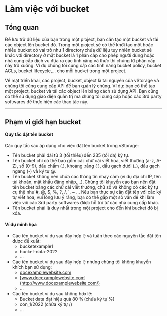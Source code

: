 # Làm việc với bucket

## Tổng quan

Để lưu trữ dữ liệu của bạn trong một project, bạn cần tạo một bucket và tải các object lên bucket đó. Trong một project sẽ có thể khởi tạo một hoặc nhiều bucket có vai trò như 1 directory chứa dữ liệu tuy nhiên bucket sẽ khác với directory ở mặt bucket là 1 phân cấp cho phép người dùng hoặc nhà cung cấp dịch vụ đưa ra các tính năng và thực thi chúng từ phân cấp này trở xuống. Ví dụ chúng tôi cung cấp các tính năng bucket policy, bucket ACLs, bucket lifecycle,... cho mỗi bucket trong một project.

Về mặt triển khai, các project, bucket, object là tài nguyên của vStorage và chúng tôi cũng cung cấp API để bạn quản lý chúng. Ví dụ: bạn có thể tạo một project, bucket và tải các object lên bằng cách sử dụng API. Bạn cũng có thể sử dụng giao diện quản trị mà chúng tôi cung cấp hoặc các 3rd party softwares để thực hiện các thao tác này.

***

## Phạm vi giới hạn bucket

#### Quy tắc đặt tên bucket <a href="#phamvigioihanbucket-quytacdattenbucket" id="phamvigioihanbucket-quytacdattenbucket"></a>

Các quy tắc sau áp dụng cho việc đặt tên bucket trong vStorage:

* Tên bucket phải dài từ 3 (tối thiểu) đến 235 (tối đa) ký tự.
* Tên bucket chỉ có thể bao gồm các chữ cái viết hoa, viết thường (a-z, A-Z), số (0-9), dấu chấm (.), khoảng trắng ( ), dấu gạch dưới (\_), dấu gạch ngang (-) và ký tự @.
* Tên bucket không nên chứa các thông tin nhạy cảm (ví dụ địa chỉ IP, tên tài khoản, mật khẩu đăng nhập,...). Chúng tôi khuyến cáo bạn nên đặt tên bucket bằng các chữ cái viết thường, chữ số và không có các ký tự cụ thể như #, @, $, %, ?, /, \`, \~ ... Nếu bạn thực sự cần đặt tên với các ký tự viết hoa, vui lòng lưu ý rằng, bạn có thể gặp một số vấn đề khi làm việc với các 3rd party softwares được hỗ trợ từ các nhà cung cấp khác.
* Tên bucket phải là duy nhất trong một project cho đến khi bucket đó bị xóa.

#### Ví dụ minh họa <a href="#phamvigioihanbucket-viduminhhoa" id="phamvigioihanbucket-viduminhhoa"></a>

* Các tên bucket ví dụ sau đây hợp lệ và tuân theo các nguyên tắc đặt tên được đề xuất:
  * bucketexample1
  * bucket-data-2022
  * ...
* Các tên bucket ví dụ sau đây hợp lệ nhưng chúng tôi không khuyến khích bạn sử dụng:
  * [docexamplewebsite.com](http://docexamplewebsite.com/)
  * [www.docexamplewebsite.com](http://www.docexamplewebsite.com/)
  * ...
* Các tên bucket ví dụ sau không hợp lệ:
  * Bucket data đạt hiệu quả 80 % (chứa ký tự %)
  * con\_1/2022 (chứa ký tự /)
  * ...
